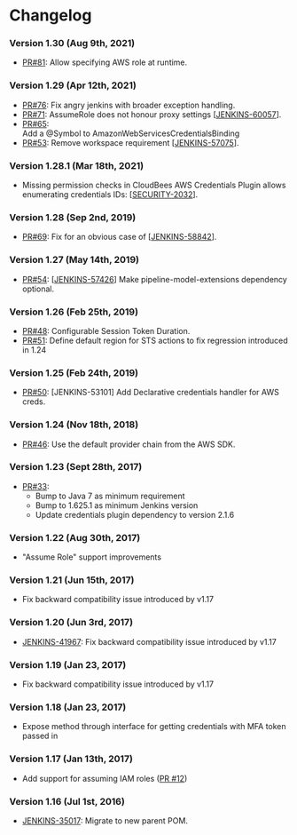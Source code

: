 # Changelog

### Version 1.30 (Aug 9th, 2021)

-   [PR\#81](https://github.com/jenkinsci/aws-credentials-plugin/pull/81):
    Allow specifying AWS role at runtime.

### Version 1.29 (Apr 12th, 2021)

-   [PR\#76](https://github.com/jenkinsci/aws-credentials-plugin/pull/76):
    Fix angry jenkins with broader exception handling.
-   [PR\#71](https://github.com/jenkinsci/aws-credentials-plugin/pull/71): 
    AssumeRole does not honour proxy settings
    \[[JENKINS-60057](https://issues.jenkins-ci.org/browse/JENKINS-60057)\].
-   [PR\#65](https://github.com/jenkinsci/aws-credentials-plugin/pull/65):    
    Add a @Symbol to AmazonWebServicesCredentialsBinding
-   [PR\#53](https://github.com/jenkinsci/aws-credentials-plugin/pull/53): 
    Remove workspace requirement
    \[[JENKINS-57075](https://issues.jenkins-ci.org/browse/JENKINS-57075)\].

### Version 1.28.1 (Mar 18th, 2021)

-   Missing permission checks in CloudBees AWS Credentials Plugin allows enumerating credentials IDs:
     \[[SECURITY-2032](https://www.jenkins.io/security/advisory/2021-03-18/#SECURITY-2032)\].

### Version 1.28 (Sep 2nd, 2019)

-   [PR\#69](https://github.com/jenkinsci/aws-credentials-plugin/pull/69):
    Fix for an obvious case of
     \[[JENKINS-58842](https://issues.jenkins-ci.org/browse/JENKINS-58842)\].

### Version 1.27 (May 14th, 2019)

-   [PR\#54](https://github.com/jenkinsci/aws-credentials-plugin/pull/54):
    \[[JENKINS-57426](https://issues.jenkins-ci.org/browse/JENKINS-57426)\]
    Make pipeline-model-extensions dependency optional.

### Version 1.26 (Feb 25th, 2019)

-   [PR\#48](https://github.com/jenkinsci/aws-credentials-plugin/pull/48):
    Configurable Session Token Duration.
-   [PR\#51](https://github.com/jenkinsci/aws-credentials-plugin/pull/51): Define
    default region for STS actions to fix regression introduced in 1.24

### Version 1.25 (Feb 24th, 2019)

-   [PR\#50](https://github.com/jenkinsci/aws-credentials-plugin/pull/50):
    \[JENKINS-53101\] Add Declarative credentials handler for AWS creds.

### Version 1.24 (Nov 18th, 2018)

-   [PR\#46](https://github.com/jenkinsci/aws-credentials-plugin/pull/46):
    Use the default provider chain from the AWS SDK.

### Version 1.23 (Sept 28th, 2017)

-   [PR\#33](https://github.com/jenkinsci/aws-credentials-plugin/pull/33): 
    -   Bump to Java 7 as minimum requirement
    -   Bump to 1.625.1 as minimum Jenkins version
    -   Update credentials plugin dependency to version 2.1.6

### Version 1.22 (Aug 30th, 2017)

-   "Assume Role" support improvements

### Version 1.21 (Jun 15th, 2017)

-   Fix backward compatibility issue introduced by v1.17

### Version 1.20 (Jun 3rd, 2017)

-   [JENKINS-41967](https://issues.jenkins-ci.org/browse/JENKINS-41967):
    Fix backward compatibility issue introduced by v1.17

### Version 1.19 (Jan 23, 2017)

-   Fix backward compatibility issue introduced by v1.17

### Version 1.18 (Jan 23, 2017)

-   Expose method through interface for getting credentials with MFA
    token passed in

### Version 1.17 (Jan 13th, 2017)

-   Add support for assuming IAM roles ([PR
    \#12](https://github.com/jenkinsci/aws-credentials-plugin/pull/12))

### Version 1.16 (Jul 1st, 2016)

-   [JENKINS-35017](https://issues.jenkins-ci.org/browse/JENKINS-35017):
    Migrate to new parent POM.
    
